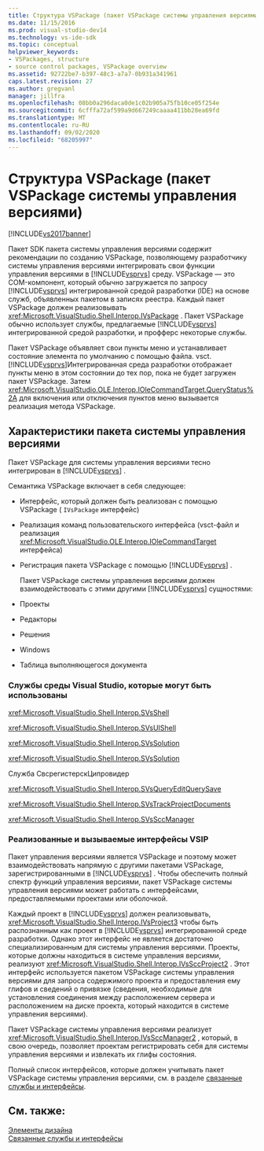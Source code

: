 ```yaml
---
title: Структура VSPackage (пакет VSPackage системы управления версиями) | Документация Майкрософт
ms.date: 11/15/2016
ms.prod: visual-studio-dev14
ms.technology: vs-ide-sdk
ms.topic: conceptual
helpviewer_keywords:
- VSPackages, structure
- source control packages, VSPackage overview
ms.assetid: 92722be7-b397-48c3-a7a7-0b931a341961
caps.latest.revision: 27
ms.author: gregvanl
manager: jillfra
ms.openlocfilehash: 08bb0a296daca0de1c02b905a75fb10ce05f254e
ms.sourcegitcommit: 6cfffa72af599a9d667249caaaa411bb28ea69fd
ms.translationtype: MT
ms.contentlocale: ru-RU
ms.lasthandoff: 09/02/2020
ms.locfileid: "68205997"
---
```

# <a name="vspackage-structure-source-control-vspackage"></a>Структура VSPackage (пакет VSPackage системы управления версиями)
[!INCLUDE[vs2017banner](../../includes/vs2017banner.md)]

Пакет SDK пакета системы управления версиями содержит рекомендации по созданию VSPackage, позволяющему разработчику системы управления версиями интегрировать свои функции управления версиями в [!INCLUDE[vsprvs](../../includes/vsprvs-md.md)] среду. VSPackage — это COM-компонент, который обычно загружается по запросу [!INCLUDE[vsprvs](../../includes/vsprvs-md.md)] интегрированной средой разработки (IDE) на основе служб, объявленных пакетом в записях реестра. Каждый пакет VSPackage должен реализовывать <xref:Microsoft.VisualStudio.Shell.Interop.IVsPackage> . Пакет VSPackage обычно использует службы, предлагаемые [!INCLUDE[vsprvs](../../includes/vsprvs-md.md)] интегрированной средой разработки, и профферс некоторые службы.  
  
 Пакет VSPackage объявляет свои пункты меню и устанавливает состояние элемента по умолчанию с помощью файла. vsct. [!INCLUDE[vsprvs](../../includes/vsprvs-md.md)]Интегрированная среда разработки отображает пункты меню в этом состоянии до тех пор, пока не будет загружен пакет VSPackage. Затем <xref:Microsoft.VisualStudio.OLE.Interop.IOleCommandTarget.QueryStatus%2A> для включения или отключения пунктов меню вызывается реализация метода VSPackage.  
  
## <a name="source-control-package-characteristics"></a>Характеристики пакета системы управления версиями  
 Пакет VSPackage для системы управления версиями тесно интегрирован в [!INCLUDE[vsprvs](../../includes/vsprvs-md.md)] .  
  
 Семантика VSPackage включает в себя следующее:  
  
- Интерфейс, который должен быть реализован с помощью VSPackage ( `IVsPackage` интерфейс)  
  
- Реализация команд пользовательского интерфейса (vsct-файл и реализация <xref:Microsoft.VisualStudio.OLE.Interop.IOleCommandTarget> интерфейса)  
  
- Регистрация пакета VSPackage с помощью [!INCLUDE[vsprvs](../../includes/vsprvs-md.md)] .  
  
  Пакет VSPackage системы управления версиями должен взаимодействовать с этими другими [!INCLUDE[vsprvs](../../includes/vsprvs-md.md)] сущностями:  
  
- Проекты  
  
- Редакторы  
  
- Решения  
  
- Windows  
  
- Таблица выполняющегося документа  
  
### <a name="visual-studio-environment-services-that-may-be-consumed"></a>Службы среды Visual Studio, которые могут быть использованы  
 <xref:Microsoft.VisualStudio.Shell.Interop.SVsShell>  
  
 <xref:Microsoft.VisualStudio.Shell.Interop.SVsUIShell>  
  
 <xref:Microsoft.VisualStudio.Shell.Interop.SVsSolution>  
  
 <xref:Microsoft.VisualStudio.Shell.Interop.SVsSolution>  
  
 Служба СвсрегистерскЦипровидер  
  
 <xref:Microsoft.VisualStudio.Shell.Interop.SVsQueryEditQuerySave>  
  
 <xref:Microsoft.VisualStudio.Shell.Interop.SVsTrackProjectDocuments>  
  
 <xref:Microsoft.VisualStudio.Shell.Interop.SVsSccManager>  
  
### <a name="vsip-interfaces-implemented-and-called"></a>Реализованные и вызываемые интерфейсы VSIP  
 Пакет управления версиями является VSPackage и поэтому может взаимодействовать напрямую с другими пакетами VSPackage, зарегистрированными в [!INCLUDE[vsprvs](../../includes/vsprvs-md.md)] . Чтобы обеспечить полный спектр функций управления версиями, пакет VSPackage системы управления версиями может работать с интерфейсами, предоставляемыми проектами или оболочкой.  
  
 Каждый проект в [!INCLUDE[vsprvs](../../includes/vsprvs-md.md)] должен реализовывать, <xref:Microsoft.VisualStudio.Shell.Interop.IVsProject3> чтобы быть распознанным как проект в [!INCLUDE[vsprvs](../../includes/vsprvs-md.md)] интегрированной среде разработки. Однако этот интерфейс не является достаточно специализированным для системы управления версиями. Проекты, которые должны находиться в системе управления версиями, реализуют <xref:Microsoft.VisualStudio.Shell.Interop.IVsSccProject2> . Этот интерфейс используется пакетом VSPackage системы управления версиями для запроса содержимого проекта и предоставления ему глифов и сведений о привязке (сведения, необходимые для установления соединения между расположением сервера и расположением на диске проекта, который находится в системе управления версиями).  
  
 Пакет VSPackage системы управления версиями реализует <xref:Microsoft.VisualStudio.Shell.Interop.IVsSccManager2> , который, в свою очередь, позволяет проектам регистрировать себя для системы управления версиями и извлекать их глифы состояния.  
  
 Полный список интерфейсов, которые должен учитывать пакет VSPackage системы управления версиями, см. в разделе [связанные службы и интерфейсы](../../extensibility/internals/related-services-and-interfaces-source-control-vspackage.md).  
  
## <a name="see-also"></a>См. также:  
 [Элементы дизайна](../../extensibility/internals/source-control-vspackage-design-elements.md)   
 [Связанные службы и интерфейсы](../../extensibility/internals/related-services-and-interfaces-source-control-vspackage.md)
